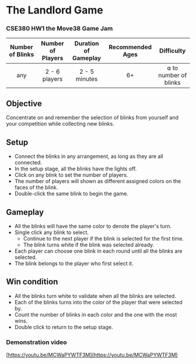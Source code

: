 # The Landlord Game
### CSE380 HW1 the Move38 Game Jam

| Number of Blinks  | Number of Players | Duration of Gameplay | Recommended Ages | Difficulty            |
|:-----------------:|:-----------------:|:--------------------:|:----------------:|:---------------------:|
| any               | 2 - 6 players     |  2 - 5 minutes       | 6+               | ⍺ to number of blinks |

## Objective
Concentrate on and remember the selection of blinks from yourself and your competition while collecting new blinks.

## Setup
* Connect the blinks in any arrangement, as long as they are all connected.
* In the setup stage, all the blinks have the lights off. 
* Click on any blink to set the number of players. 
* The number of players will shown as different assigned colors on the faces of the blink.
* Double-click the same blink to begin the game.

## Gameplay
* All the blinks will have the same color to denote the player's turn.
* Single click any blink to select.
  * Continue to the next player if the blink is selected for the first time.
  * The blink turns white if the blink was selected already.
* Each player can choose one blink in each round until all the blinks are selected.
* The blink belongs to the player who first select it.

## Win condition
* All the blinks turn white to validate when all the blinks are selected.
* Each of the blinks turns into the color of the player that were selected by.
* Count the number of blinks in each color and the one with the most wins.
* Double click to return to the setup stage.

### Demonstration video
[https://youtu.be/MCWaPYWTF3M](https://youtu.be/MCWaPYWTF3M)
